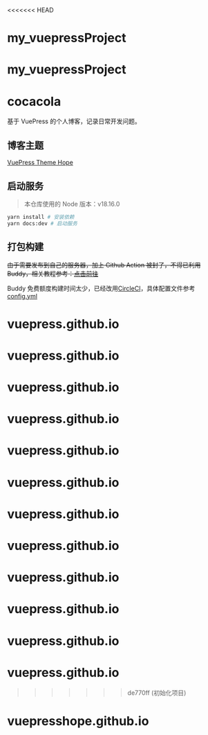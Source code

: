 <<<<<<< HEAD
# my_vuepressProject
my_vuepressProject
=======
# cocacola

基于 VuePress 的个人博客，记录日常开发问题。

## 博客主题

[VuePress Theme Hope](https://theme-hope.vuejs.press/zh/)

## 启动服务

> 本仓库使用的 Node 版本：v18.16.0

```sh
yarn install # 安装依赖
yarn docs:dev # 启动服务
```

## 打包构建

~~由于需要发布到自己的服务器，加上 Github Action 被封了，不得已利用 Buddy，相关教程参考：[点击前往](https://liubing.me/article/vue/vuepress-automatically-deploys-to-own-servers-with-buddy.html)~~

Buddy 免费额度构建时间太少，已经改用[CircleCI](https://circleci.com/)，具体配置文件参考[config.yml](https://github.com/liub1934/liubing.me/blob/main/.circleci/config.yml)
# vuepress.github.io
# vuepress.github.io
# vuepress.github.io
# vuepress.github.io
# vuepress.github.io
# vuepress.github.io
# vuepress.github.io
# vuepress.github.io
# vuepress.github.io
# vuepress.github.io
# vuepress.github.io
# vuepress.github.io
>>>>>>> de770ff (初始化项目)
# vuepresshope.github.io
